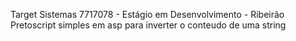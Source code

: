 Target Sistemas
7717078 - Estágio em Desenvolvimento - Ribeirão Pretoscript simples em asp para inverter o conteudo de uma string
